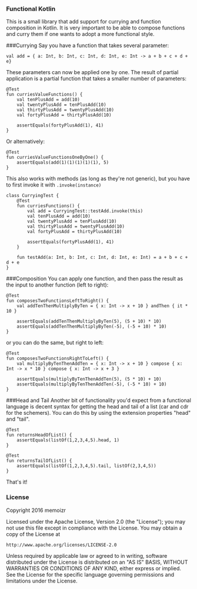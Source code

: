 ### Functional Kotlin
This is a small library that add support for currying and function composition in Kotlin. It is very important to be able to compose functions and curry them if one wants to adopt a more functional style.

###Currying
Say you have a function that takes several parameter:
```
val add = { a: Int, b: Int, c: Int, d: Int, e: Int -> a + b + c + d + e}
```
These parameters can now be applied one by one. The result of partial application is a partial function that takes a smaller number of parameters:
```
@Test
fun curriesValueFunctions() {
    val tenPlusAdd = add(10)
    val twentyPlusAdd = tenPlusAdd(10)
    val thirtyPlusAdd = twentyPlusAdd(10)
    val fortyPlusAdd = thirtyPlusAdd(10)

    assertEquals(fortyPlusAdd(1), 41)
}
```

Or alternatively:
```
@Test
fun curriesValueFunctionsOneByOne() {
    assertEquals(add(1)(1)(1)(1)(1), 5)
}
```
This also works with methods (as long as they're not generic), but you have to first invoke it with `.invoke(instance)`

```
class CurryingTest {
    @Test
    fun curriesFunctions() {
        val add = CurryingTest::testAdd.invoke(this)
        val tenPlusAdd = add(10)
        val twentyPlusAdd = tenPlusAdd(10)
        val thirtyPlusAdd = twentyPlusAdd(10)
        val fortyPlusAdd = thirtyPlusAdd(10)
    
        assertEquals(fortyPlusAdd(1), 41)
    }

    fun testAdd(a: Int, b: Int, c: Int, d: Int, e: Int) = a + b + c + d + e
}
```
###Composition
You can apply one function, and then pass the result as the input to another function (left to right):
```
@Test
fun composesTwoFunctionsLeftToRight() {
    val addTenThenMultiplyByTen = { x: Int -> x + 10 } andThen { it * 10 }

    assertEquals(addTenThenMultiplyByTen(5), (5 + 10) * 10)
    assertEquals(addTenThenMultiplyByTen(-5), (-5 + 10) * 10)
}
```

or you can do the same, but right to left:
```
@Test
fun composesTwoFunctionsRightToLeft() {
    val multiplyByTenThenAddTen = { x: Int -> x + 10 } compose { x: Int -> x * 10 } compose { x: Int -> x + 3 }

    assertEquals(multiplyByTenThenAddTen(5), (5 * 10) + 10)
    assertEquals(multiplyByTenThenAddTen(-5), (-5 * 10) + 10)
}
```

###Head and Tail
Another bit of functionality you'd expect from a functional language is decent syntax for getting the head and tail of a list (car and cdr for the schemers). You can do this by using the extension properties "head" and "tail".
```
@Test
fun returnsHeadOfList() {
    assertEquals(listOf(1,2,3,4,5).head, 1)
}

@Test
fun returnsTailOfList() {
    assertEquals(listOf(1,2,3,4,5).tail, listOf(2,3,4,5))
}
```
That's it!

### License
Copyright 2016 memoizr

Licensed under the Apache License, Version 2.0 (the "License");
you may not use this file except in compliance with the License.
You may obtain a copy of the License at

    http://www.apache.org/licenses/LICENSE-2.0

Unless required by applicable law or agreed to in writing, software
distributed under the License is distributed on an "AS IS" BASIS,
WITHOUT WARRANTIES OR CONDITIONS OF ANY KIND, either express or implied.
See the License for the specific language governing permissions and
limitations under the License.
